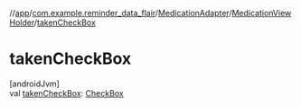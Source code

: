 //[app](../../../../index.md)/[com.example.reminder_data_flair](../../index.md)/[MedicationAdapter](../index.md)/[MedicationViewHolder](index.md)/[takenCheckBox](taken-check-box.md)

# takenCheckBox

[androidJvm]\
val [takenCheckBox](taken-check-box.md): [CheckBox](https://developer.android.com/reference/kotlin/android/widget/CheckBox.html)
